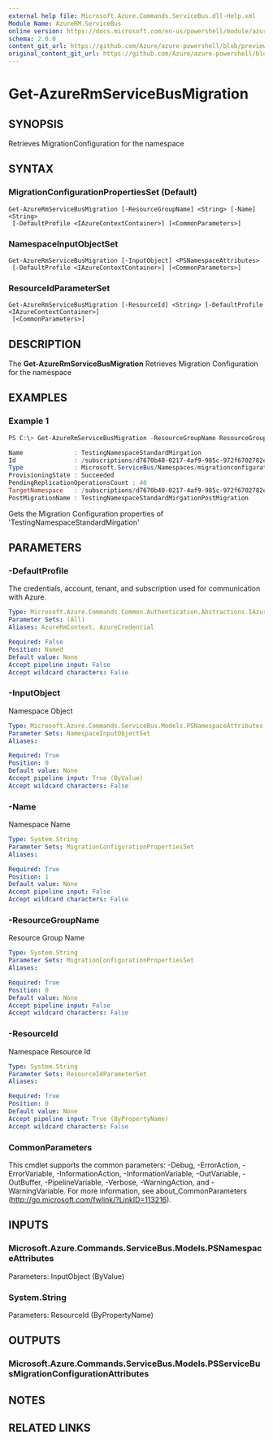 ```yaml
---
external help file: Microsoft.Azure.Commands.ServiceBus.dll-Help.xml
Module Name: AzureRM.ServiceBus
online version: https://docs.microsoft.com/en-us/powershell/module/azurerm.servicebus/get-azurermservicebusmigration
schema: 2.0.0
content_git_url: https://github.com/Azure/azure-powershell/blob/preview/src/ResourceManager/ServiceBus/Commands.ServiceBus/help/Get-AzureRmServiceBusMigration.md
original_content_git_url: https://github.com/Azure/azure-powershell/blob/preview/src/ResourceManager/ServiceBus/Commands.ServiceBus/help/Get-AzureRmServiceBusMigration.md
---
```


# Get-AzureRmServiceBusMigration

## SYNOPSIS
Retrieves MigrationConfiguration for the namespace

## SYNTAX

### MigrationConfigurationPropertiesSet (Default)
```
Get-AzureRmServiceBusMigration [-ResourceGroupName] <String> [-Name] <String>
 [-DefaultProfile <IAzureContextContainer>] [<CommonParameters>]
```

### NamespaceInputObjectSet
```
Get-AzureRmServiceBusMigration [-InputObject] <PSNamespaceAttributes>
 [-DefaultProfile <IAzureContextContainer>] [<CommonParameters>]
```

### ResourceIdParameterSet
```
Get-AzureRmServiceBusMigration [-ResourceId] <String> [-DefaultProfile <IAzureContextContainer>]
 [<CommonParameters>]
```

## DESCRIPTION
The **Get-AzureRmServiceBusMigration** Retrieves Migration Configuration for the namespace

## EXAMPLES

### Example 1
```powershell
PS C:\> Get-AzureRmServiceBusMigration -ResourceGroupName ResourceGroup -Name TestingNamespaceStandardMirgation

Name              : TestingNamespaceStandardMirgation
Id                : /subscriptions/d7670b40-0217-4af9-985c-972f6702782e/resourceGroups/ResourceGroup/providers/Microsoft.ServiceBus/namespaces/TestingNamespaceStandardMirgation/migrationConfigurations/$default
Type              : Microsoft.ServiceBus/Namespaces/migrationconfigurations
ProvisioningState : Succeeded
PendingReplicationOperationsCount : 40
TargetNamespace   : /subscriptions/d7670b40-0217-4af9-985c-972f6702782e/resourceGroups/ResourceGroup/providers/Microsoft.ServiceBus/namespaces/TestingNamespacePremiumMirgation
PostMigrationName : TestingNamespaceStandardMirgationPostMigration
```

Gets the Migration Configuration properties of 'TestingNamespaceStandardMirgation'

## PARAMETERS

### -DefaultProfile
The credentials, account, tenant, and subscription used for communication with Azure.

```yaml
Type: Microsoft.Azure.Commands.Common.Authentication.Abstractions.IAzureContextContainer
Parameter Sets: (All)
Aliases: AzureRmContext, AzureCredential

Required: False
Position: Named
Default value: None
Accept pipeline input: False
Accept wildcard characters: False
```

### -InputObject
Namespace Object

```yaml
Type: Microsoft.Azure.Commands.ServiceBus.Models.PSNamespaceAttributes
Parameter Sets: NamespaceInputObjectSet
Aliases:

Required: True
Position: 0
Default value: None
Accept pipeline input: True (ByValue)
Accept wildcard characters: False
```

### -Name
Namespace Name

```yaml
Type: System.String
Parameter Sets: MigrationConfigurationPropertiesSet
Aliases:

Required: True
Position: 1
Default value: None
Accept pipeline input: False
Accept wildcard characters: False
```

### -ResourceGroupName
Resource Group Name

```yaml
Type: System.String
Parameter Sets: MigrationConfigurationPropertiesSet
Aliases:

Required: True
Position: 0
Default value: None
Accept pipeline input: False
Accept wildcard characters: False
```

### -ResourceId
Namespace Resource Id

```yaml
Type: System.String
Parameter Sets: ResourceIdParameterSet
Aliases:

Required: True
Position: 0
Default value: None
Accept pipeline input: True (ByPropertyName)
Accept wildcard characters: False
```

### CommonParameters
This cmdlet supports the common parameters: -Debug, -ErrorAction, -ErrorVariable, -InformationAction, -InformationVariable, -OutVariable, -OutBuffer, -PipelineVariable, -Verbose, -WarningAction, and -WarningVariable. For more information, see about_CommonParameters (http://go.microsoft.com/fwlink/?LinkID=113216).

## INPUTS

### Microsoft.Azure.Commands.ServiceBus.Models.PSNamespaceAttributes
Parameters: InputObject (ByValue)

### System.String
Parameters: ResourceId (ByPropertyName)

## OUTPUTS

### Microsoft.Azure.Commands.ServiceBus.Models.PSServiceBusMigrationConfigurationAttributes

## NOTES

## RELATED LINKS
